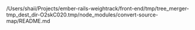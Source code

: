 /Users/shaii/Projects/ember-rails-weightrack/front-end/tmp/tree_merger-tmp_dest_dir-O2skC020.tmp/node_modules/convert-source-map/README.md